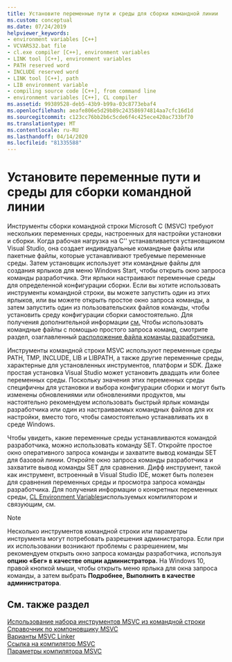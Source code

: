```yaml
---
title: Установите переменные пути и среды для сборки командной линии
ms.custom: conceptual
ms.date: 07/24/2019
helpviewer_keywords:
- environment variables [C++]
- VCVARS32.bat file
- cl.exe compiler [C++], environment variables
- LINK tool [C++], environment variables
- PATH reserved word
- INCLUDE reserved word
- LINK tool [C++], path
- LIB environment variable
- compiling source code [C++], from command line
- environment variables [C++], CL compiler
ms.assetid: 99389528-deb5-43b9-b99a-03c8773ebaf4
ms.openlocfilehash: aeafe806e5d29b89c243586974814aa7cfc16d1d
ms.sourcegitcommit: c123cc76bb2b6c5cde6f4c425ece420ac733bf70
ms.translationtype: MT
ms.contentlocale: ru-RU
ms.lasthandoff: 04/14/2020
ms.locfileid: "81335588"
---
```

# <a name="set-the-path-and-environment-variables-for-command-line-builds"></a>Установите переменные пути и среды для сборки командной линии

Инструменты сборки командной строки Microsoft C (MSVC) требуют нескольких переменных среды, настроенных для настройки установки и сборки. Когда рабочая нагрузка на C'' устанавливается установщиком Visual Studio, она создает индивидуальные командные файлы или пакетные файлы, которые устанавливают требуемые переменные среды. Затем установщик использует эти командные файлы для создания ярлыков для меню Windows Start, чтобы открыть окно запроса команды разработчика. Эти ярлыки настраивают переменные среды для определенной конфигурации сборки. Если вы хотите использовать инструменты командной строки, вы можете запустить один из этих ярлыков, или вы можете открыть простое окно запроса команды, а затем запустить один из пользовательских файлов команды, чтобы установить среду конфигурации сборки самостоятельно. Для получения дополнительной информации [см.](building-on-the-command-line.md) Чтобы использовать командные файлы с помощью простого запроса команд, смотрите раздел, озаглавленный [расположение файла команды разработчика.](building-on-the-command-line.md#developer_command_file_locations)

Инструменты командной строки MSVC используют переменные среды PATH, TMP, INCLUDE, LIB и LIBPATH, а также другие переменные среды, характерные для установленных инструментов, платформ и SDK. Даже простая установка Visual Studio может установить двадцать или более переменных среды. Поскольку значения этих переменных среды специфичны для установки и выбора конфигурации сборки и могут быть изменены обновлениями или обновлениями продуктов, мы настоятельно рекомендуем использовать быстрый ярлык команды разработчика или один из настраиваемых командных файлов для их настройки, вместо того, чтобы самостоятельно устанавливать их в среде Windows.

Чтобы увидеть, какие переменные среды устанавливаются командой разработчика, можно использовать команду SET. Откройте простое окно оперативного запроса команды и захватите вывод команды SET для базовой линии. Откройте окно запроса команды разработчика и захватите вывод команды SET для сравнения. Дифф инструмент, такой как инструмент, встроенный в Visual Studio IDE, может быть полезен для сравнения переменных среды и просмотра запроса команды разработчика. Для получения информации о конкретных переменных среды, [CL Environment Variables](reference/cl-environment-variables.md)используемых компилятором и связующим, см.

> [!NOTE]
> Несколько инструментов командной строки или параметры инструмента могут потребовать разрешения администратора. Если при их использовании возникают проблемы с разрешением, мы рекомендуем открыть окно запроса команды разработчика, используя **опцию «Бег» в качестве опции администратора.** На Windows 10, правой кнопкой мыши, чтобы открыть меню ярлыка для окна запроса команды, а затем выбрать **Подробнее,** **Выполнить в качестве администратора**.

## <a name="see-also"></a>См. также раздел

[Использование набора инструментов MSVC из командной строки](building-on-the-command-line.md)<br/>
[Справочник по компоновщику MSVC](reference/linking.md)<br/>
[Варианты MSVC Linker](reference/linker-options.md)<br/>
[Ссылка на компилятор MSVC](reference/compiling-a-c-cpp-program.md)<br/>
[Параметры компилятора MSVC](reference/compiler-options.md)
